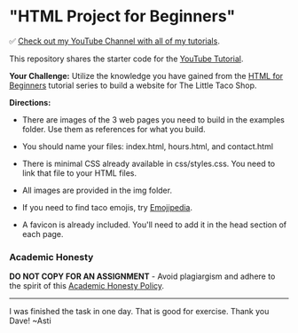 # "HTML Project for Beginners"

✅ [Check out my YouTube Channel with all of my tutorials](https://www.youtube.com/DaveGrayTeachesCode).

This repository shares the starter code for the [YouTube Tutorial](https://youtu.be/T5PD8ofhiug). 

**Your Challenge:** Utilize the knowledge you have gained from the [HTML for Beginners](https://www.youtube.com/playlist?list=PL0Zuz27SZ-6OlAwitnFUubtE93DO-l0vu) tutorial series to build a website for The Little Taco Shop. 

**Directions:**

- There are images of the 3 web pages you need to build in the examples folder. Use them as references for what you build.

- You should name your files: index.html, hours.html, and contact.html

- There is minimal CSS already available in css/styles.css. You need to link that file to your HTML files. 

- All images are provided in the img folder.

- If you need to find taco emojis, try [Emojipedia](https://emojipedia.org/taco/). 

- A favicon is already included. You'll need to add it in the head section of each page.

### Academic Honesty

**DO NOT COPY FOR AN ASSIGNMENT** - Avoid plagiargism and adhere to the spirit of this [Academic Honesty Policy](https://www.freecodecamp.org/news/academic-honesty-policy/).


***
I was finished the task in one day. That is good for exercise. Thank you Dave!
~Asti
